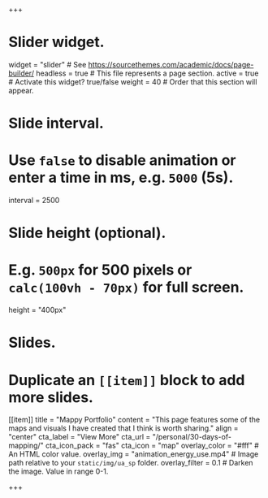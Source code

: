 +++
# Slider widget.
widget = "slider"  # See https://sourcethemes.com/academic/docs/page-builder/
headless = true  # This file represents a page section.
active = true  # Activate this widget? true/false
weight = 40  # Order that this section will appear.

# Slide interval.
# Use `false` to disable animation or enter a time in ms, e.g. `5000` (5s).
interval = 2500

# Slide height (optional).
# E.g. `500px` for 500 pixels or `calc(100vh - 70px)` for full screen.
height = "400px"

# Slides.
# Duplicate an `[[item]]` block to add more slides.

[[item]]
  title = "Mappy Portfolio"
  content = "This page features some of the maps and visuals I have created that I think is worth sharing."
  align = "center"
  cta_label = "View More"
  cta_url = "/personal/30-days-of-mapping/"
  cta_icon_pack = "fas"
  cta_icon = "map"
  overlay_color = "#fff"  # An HTML color value.
  overlay_img = "animation_energy_use.mp4"  # Image path relative to your `static/img/ua_sp` folder.
  overlay_filter = 0.1  # Darken the image. Value in range 0-1.

+++
